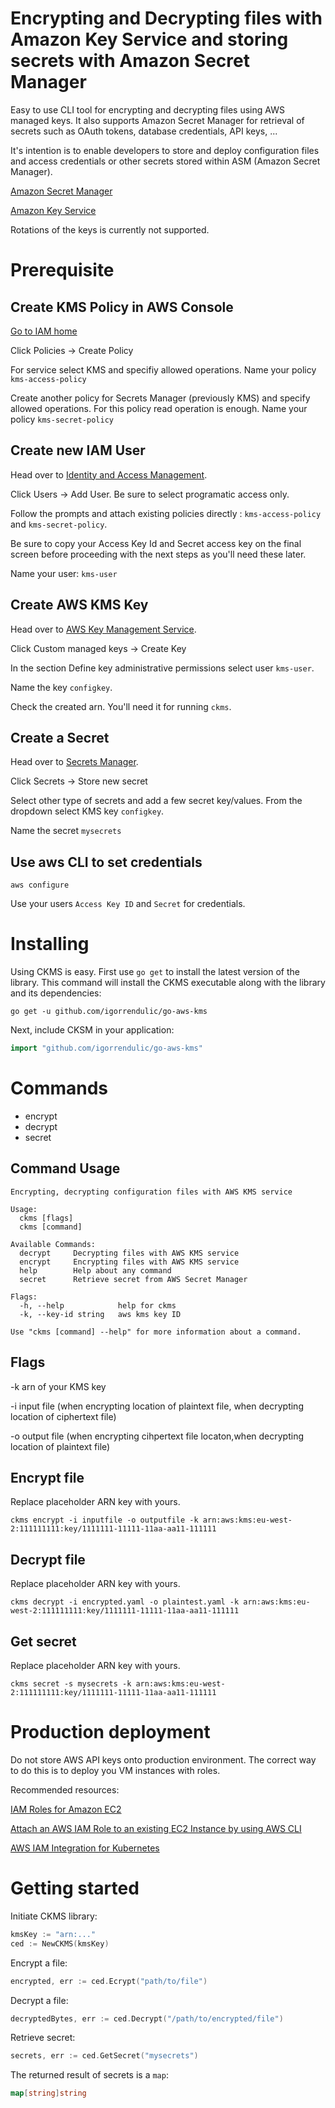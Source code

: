 # Encrypting and Decrypting files with Amazon Key Service and storing secrets with Amazon Secret Manager

Easy to use CLI tool for encrypting and decrypting files using AWS managed keys. It also supports Amazon Secret Manager for retrieval of secrets such as OAuth tokens, database credentials, API keys, ... 

It's intention is to enable developers to store and deploy configuration files and access credentials or other secrets stored within ASM (Amazon Secret Manager). 

[Amazon Secret Manager](https://aws.amazon.com/secrets-manager/)

[Amazon Key Service](https://aws.amazon.com/kms/)

Rotations of the keys is currently not supported.

# Prerequisite

## Create KMS Policy in AWS Console

[Go to IAM home](https://console.aws.amazon.com/iam/home)

Click Policies -> Create Policy

For service select KMS and specifiy allowed operations. Name your policy `kms-access-policy`

Create another policy for Secrets Manager (previously KMS) and specify allowed operations. For this policy read operation is enough. Name your policy `kms-secret-policy`

## Create new IAM User

Head over to [Identity and Access Management]( https://console.aws.amazon.com/iam/home). 

Click Users -> Add User. Be sure to select programatic access only.

Follow the prompts and attach existing policies directly : `kms-access-policy` and `kms-secret-policy`. 

Be sure to copy your Access Key Id and Secret access key on the final screen before proceeding with the next steps as you'll need these later.

Name your user: `kms-user`

## Create AWS KMS Key

Head over to [AWS Key Management Service](https://console.aws.amazon.com/kms). 

Click Custom managed keys -> Create Key

In the section Define key administrative permissions select user `kms-user`. 

Name the key `configkey`.

Check the created arn. You'll need it for running `ckms`. 

## Create a Secret

Head over to [Secrets Manager](https://console.aws.amazon.com/secretsmanager). 

Click Secrets -> Store new secret

Select other type of secrets and add a few secret key/values. From the dropdown select KMS key `configkey`. 

Name the secret `mysecrets`

## Use aws CLI to set credentials

```
aws configure
```
Use your users `Access Key ID` and `Secret` for credentials. 

# Installing

Using CKMS is easy. First use `go get` to install the latest version of the library. This command will install the CKMS executable along with the library and its dependencies: 

```
go get -u github.com/igorrendulic/go-aws-kms
```
Next, include CKSM in your application:
``` go
import "github.com/igorrendulic/go-aws-kms"
```

# Commands

- encrypt
- decrypt
- secret

## Command Usage

```
Encrypting, decrypting configuration files with AWS KMS service

Usage:
  ckms [flags]
  ckms [command]

Available Commands:
  decrypt     Decrypting files with AWS KMS service
  encrypt     Encrypting files with AWS KMS service
  help        Help about any command
  secret      Retrieve secret from AWS Secret Manager

Flags:
  -h, --help            help for ckms
  -k, --key-id string   aws kms key ID

Use "ckms [command] --help" for more information about a command.
```

## Flags

-k arn of your KMS key

-i input file (when encrypting location of plaintext file, when decrypting location of ciphertext file)

-o output file (when encrypting cihpertext file locaton,when decrypting location of plaintext file)

## Encrypt file

Replace placeholder ARN key with yours. 

```
ckms encrypt -i inputfile -o outputfile -k arn:aws:kms:eu-west-2:111111111:key/1111111-11111-11aa-aa11-111111
```

## Decrypt file

Replace placeholder ARN key with yours. 

```
ckms decrypt -i encrypted.yaml -o plaintest.yaml -k arn:aws:kms:eu-west-2:111111111:key/1111111-11111-11aa-aa11-111111
```

## Get secret

Replace placeholder ARN key with yours. 

```
ckms secret -s mysecrets -k arn:aws:kms:eu-west-2:111111111:key/1111111-11111-11aa-aa11-111111
```

# Production deployment

Do not store AWS API keys onto production environment. The correct way to do this is to deploy you VM instances with roles. 

Recommended resources:

[IAM Roles for Amazon EC2](https://docs.aws.amazon.com/AWSEC2/latest/UserGuide/iam-roles-for-amazon-ec2.html)

[Attach an AWS IAM Role to an existing EC2 Instance by using AWS CLI](https://aws.amazon.com/blogs/security/new-attach-an-aws-iam-role-to-an-existing-amazon-ec2-instance-by-using-the-aws-cli/)

[AWS IAM Integration for Kubernetes](https://kubernetes-on-aws.readthedocs.io/en/latest/user-guide/iam-roles.html)


# Getting started

Initiate CKMS library: 

``` go
kmsKey := "arn:..."
ced := NewCKMS(kmsKey)
```

Encrypt a file:
``` go
encrypted, err := ced.Ecrypt("path/to/file")
```

Decrypt a file:
```go
decryptedBytes, err := ced.Decrypt("/path/to/encrypted/file")
```

Retrieve secret:
```go
secrets, err := ced.GetSecret("mysecrets")
```

The returned result of secrets is a `map`:
```go
map[string]string
```

